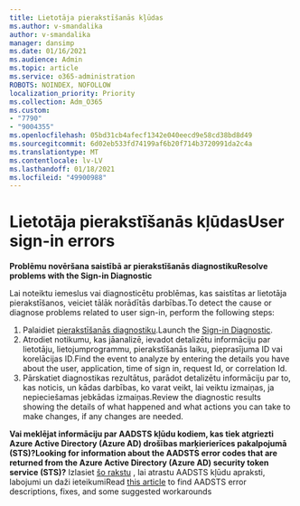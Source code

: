 ```yaml
---
title: Lietotāja pierakstīšanās kļūdas
ms.author: v-smandalika
author: v-smandalika
manager: dansimp
ms.date: 01/16/2021
ms.audience: Admin
ms.topic: article
ms.service: o365-administration
ROBOTS: NOINDEX, NOFOLLOW
localization_priority: Priority
ms.collection: Adm_O365
ms.custom:
- "7790"
- "9004355"
ms.openlocfilehash: 05bd31cb4afecf1342e040eecd9e58cd38bd8d49
ms.sourcegitcommit: 6d02eb533fd74199af6b20f714b3720991da2c4a
ms.translationtype: MT
ms.contentlocale: lv-LV
ms.lasthandoff: 01/18/2021
ms.locfileid: "49900988"
---
```

# <a name="user-sign-in-errors"></a><span data-ttu-id="bf312-102">Lietotāja pierakstīšanās kļūdas</span><span class="sxs-lookup"><span data-stu-id="bf312-102">User sign-in errors</span></span>

<span data-ttu-id="bf312-103">**Problēmu novēršana saistībā ar pierakstīšanās diagnostiku**</span><span class="sxs-lookup"><span data-stu-id="bf312-103">**Resolve problems with the Sign-in Diagnostic**</span></span>

<span data-ttu-id="bf312-104">Lai noteiktu iemeslus vai diagnosticētu problēmas, kas saistītas ar lietotāja pierakstīšanos, veiciet tālāk norādītās darbības.</span><span class="sxs-lookup"><span data-stu-id="bf312-104">To detect the cause or diagnose problems related to user sign-in, perform the following steps:</span></span>

1. <span data-ttu-id="bf312-105">Palaidiet [pierakstīšanās diagnostiku](https://ms.portal.azure.com/#blade/Microsoft_AAD_IAM/ActiveDirectoryMenuBlade/diagnose/symptomId/ms_aad_dxp_signin_caDiagnoseAndSolveSummarySymptom).</span><span class="sxs-lookup"><span data-stu-id="bf312-105">Launch the [Sign-in Diagnostic](https://ms.portal.azure.com/#blade/Microsoft_AAD_IAM/ActiveDirectoryMenuBlade/diagnose/symptomId/ms_aad_dxp_signin_caDiagnoseAndSolveSummarySymptom).</span></span>
2. <span data-ttu-id="bf312-106">Atrodiet notikumu, kas jāanalizē, ievadot detalizētu informāciju par lietotāju, lietojumprogrammu, pierakstīšanās laiku, pieprasījuma ID vai korelācijas ID.</span><span class="sxs-lookup"><span data-stu-id="bf312-106">Find the event to analyze by entering the details you have about the user, application, time of sign in, request Id, or correlation Id.</span></span>
3. <span data-ttu-id="bf312-107">Pārskatiet diagnostikas rezultātus, parādot detalizētu informāciju par to, kas noticis, un kādas darbības, ko varat veikt, lai veiktu izmaiņas, ja nepieciešamas jebkādas izmaiņas.</span><span class="sxs-lookup"><span data-stu-id="bf312-107">Review the diagnostic results showing the details of what happened and what actions you can take to make changes, if any changes are needed.</span></span>

<span data-ttu-id="bf312-108">**Vai meklējat informāciju par AADSTS kļūdu kodiem, kas tiek atgriezti Azure Active Directory (Azure AD) drošības marķierierīces pakalpojumā (STS)?**</span><span class="sxs-lookup"><span data-stu-id="bf312-108">**Looking for information about the AADSTS error codes that are returned from the Azure Active Directory (Azure AD) security token service (STS)?**</span></span> <span data-ttu-id="bf312-109">Izlasiet [šo rakstu](https://docs.microsoft.com/azure/active-directory/develop/reference-aadsts-error-codes) , lai atrastu AADSTS kļūdu apraksti, labojumi un daži ieteikumi</span><span class="sxs-lookup"><span data-stu-id="bf312-109">Read [this article](https://docs.microsoft.com/azure/active-directory/develop/reference-aadsts-error-codes) to find AADSTS error descriptions, fixes, and some suggested workarounds</span></span>